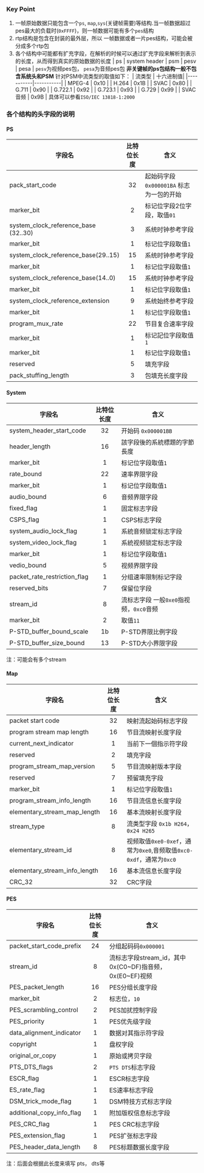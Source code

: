 
### Key Point 
1. 一帧原始数据只能包含一个`ps`, `map`,`sys`(关键帧需要)等结构.当一帧数据超过pes最大的负载时(`0xFFFF`)，则一帧数据可能有多个`pes`结构 
2. rtp结构是包含在封装的最外层，所以 一帧数据或者一片pes结构，可能会被分成多个rtp包
3. 各个结构中可能都有扩充字段，在解析的时候可以通过扩充字段来解析到表示的长度，从而得到真实的原始数据的长度
| ps | system header | psm | pesv | pesa |
`pesv`为视频pes包， `pesa`为音频pes包
**非关键帧的ps包结构一般不包含系统头和PSM**
针对PSM中流类型的取值如下：
| 流类型     |   十六进制值|
|-----------|-----------|
| MPEG-4    | 0x10      |
| H.264     | 0x1B      |
| SVAC      | 0x80      |
| G.711     | 0x90      |
| G.722.1   | 0x92      |
| G.723.1   | 0x93      |
| G.729     | 0x99      |
| SVAC 音频  | 0x9B      |
具体可以参看`ISO/IEC 13818-1:2000`

### 各个结构的头字段的说明

#### PS 
| 字段名 | 比特位长度 | 含义|
|------------------|:-----:|----------------------------------------|
| pack_start_code  | 32 |  起始码字段`0x000001BA` 标志为一包的开始 |
| marker_bit |2|标记位字段2位字段，取值`01`| 
| system_clock_reference_base (32..30) |3|系统时钟参考字段|
| marker_bit | 1| 标记位字段取值`1` |
| system_clock_reference_base(29..15) |15|系统时钟参考字段 |
| marker_bit |1 |标记位字段取值`1` |
| system_clock_reference_base(14..0) |15|系统时钟参考字段 |
| marker_bit |1 |标记位字段取值`1`|	
| system_clock_reference_extension |9|系统始终参考字段 |
| marker_bit |1|标记位字段取值`1`|
| program_mux_rate |22|节目复合速率字段 |
| marker_bit |1| 标记記位字段取值`1`|
| marker_bit |1| 标记位字段取值`1`|
| reserved  |5| 填充字段 |
| pack_stuffing_length |3 |包填充长度字段|



#### System 
| 字段名 | 比特位长度 | 含义|
|------------------|:-----:|----------------------------------------|
| system_header_start_code | 32| 开始码 `0x000001BB` |
| header_length |16|該字段後的系統標題的字節長度 |
| marker_bit |1| 标记位字段取值`1` |
| rate_bound |22|速率界限字段 |
| marker_bit |1|标记位字段取值`1`| 
| audio_bound |6| 音频界限字段 |
| fixed_flag |1|固定标志字段 |
| CSPS_flag |1|CSPS标志字段 |
| system_audio_lock_flag |1|系統音频锁定标志字段 |
| system_video_lock_flag |1| 系統视频锁定标志字段|
| marker_bit |1| 标记位字段取值`1`| 
| vedio_bound |5| 视频界限字段 |
| packet_rate_restriction_flag|1 |分组速率限制标记字段|
| reserved_bits |7| 保留位字段|
| stream_id |8| 流标志字段  一般`0xe0`指视频，`0xc0`音频	|
| marker_bit |2|取值`11` |
| P-STD_buffer_bound_scale |1b| P-STD界限比例字段|
|P-STD_buffer_size_bound |13|P-STD大小界限字段|
注：可能会有多个stream 

#### Map
| 字段名 | 比特位长度 | 含义|
|------------------|:-----:|----------------------------------------| 
| packet start code |32|映射流起始码标志字段|
| program stream map length |16|节目流映射长度字段 |
| current_next_indicator |1|当前下一個指示符字段 |
| reserved |2|填充字段 |
| program_stream_map_version|5|节目流映射版本字段 |
| reserved |7|预留填充字段|
| marker_bit |1|标记位字段取值`1`|
| program_stream_info_length |16| 节目流信息长度字段 |
| elementary_stream_map_length|16|基本流映射长度字段 |
| stream_type |8| 流类型字段 `0x1b H264`， `0x24 H265`|
| elementary_stream_id |8|视频取值`0xe0-0xef`，通常为`0xe0`,音频取值`0xc0-0xdf`，通常为`0xc0`|
| elementary_stream_info_length |16|基本流信息长度字段 |
| CRC_32 |32| CRC字段|


#### PES 
| 字段名 | 比特位长度 | 含义|
|------------------|:-----:|----------------------------------------| 
| packet_start_code_prefix |24| 分组起码码`0x000001` |
| stream_id  |8|流标志字段stream_id，其中0x(C0~DF)指音频，0x(E0~EF)视频|
| PES_packet_length |16| PES分组长度字段|
| marker_bit|2| 标志位，`10`|
| PES_scrambling_control |2|PES加扰控制字段 |
| PES_priority |1| PES优先级字段 |
| data_alignment_indicator |1|数据对其指示符字段|
| copyright |1| 盘权字段|
| original_or_copy |1| 原始或拷贝字段 |
| PTS_DTS_flags |2| `PTS DTS`标志字段|
| ESCR_flag |1|ESCR标志字段| 
| ES_rate_flag |1|ES速率标志字段| 
| DSM_trick_mode_flag |1|DSM特技方式标志字段 |
| additional_copy_info_flag |1|附加版权信息标志字段 |
| PES_CRC_flag |1|PES CRC标志字段 |
| PES_extension_flag|1| PES扩张标志字段 |
| PES_header_data_length| 8| PES标题数据长度字段 |

注：后面会根据此长度来填写 pts， dts等

